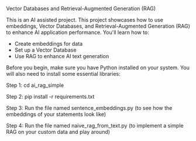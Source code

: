 Vector Databases and Retrieval-Augmented Generation (RAG)

This is an AI assisted project.
This project showcases how to use embeddings, Vector Databases, and Retrieval-Augmented Generation (RAG) to enhance AI application performance.
You'll learn how to:

- Create embeddings for data
- Set up a Vector Database
- Use RAG to enhance AI text generation

Before you begin, make sure you have Python installed on your system. You will also need to install some essential libraries:

Step 1: cd ai_rag_simple

Step 2: pip install -r requirements.txt

Step 3: Run the file named sentence_embeddings.py (to see how the embeddings of your statements look like) 

Step 4: Run the file named naive_rag_from_text.py (to implement a simple RAG on your custom data and play around)


